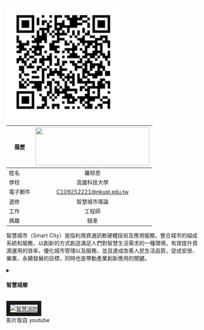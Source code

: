 

<img src="https://github.com/keyoyo1144/test-readme.md/blob/main/001.png" width=300 height=300/>

<br>

|      履歷        |<img src="https://www.nkust.edu.tw/var/file/0/1000/img/513/182513897.png" width=300 height=100/>|
| ---------------- |:-----------------------------:|
| 姓名             |羅棕恩             |
| 學校             | 高雄科技大學                  |
| 電子郵件         | C109252221@nkust.edu.tw          |
| 選修             | 智慧城市導論                  |
| 工作            | 工程師           |
| 興趣             | 騎車                 |

智慧城市（Smart City）是指利用資通訊軟硬體技術及應用服務，整合城市的組成系統和服務，以創新的方式創造滿足人們對智慧生活需求的一種環境，有效提升資源運用的效率，優化城市管理以及服務，並且達成改善人民生活品質，促成安居、樂業、永續發展的目標，同時也是帶動產業創新應用的關鍵。
<details>
<summary><h4>智慧城鄉</h4></summary>
<br>
智慧城鄉：<br>
  
|傳統城市（發展型都市） |關鍵科技：蒸汽機、電力|
|-----------------------------|-------------------------------|
|數位城市（成長型都市）|關鍵科技：電腦、網路|
|智慧城鄉（成熟型都市）|關鍵科技：物聯網、大數據、人工智慧|

  
</details>


<a href="http://www.youtube.com/watch?feature=player_embedded&v=Aq-mL5u5Sv4" target="_blank"><img src="http://img.youtube.com/vi/Aq-mL5u5Sv4/0.jpg" 
alt="智慧消防" width="400" height="250" border="10" /></a>
<br>影片取自 youtube
